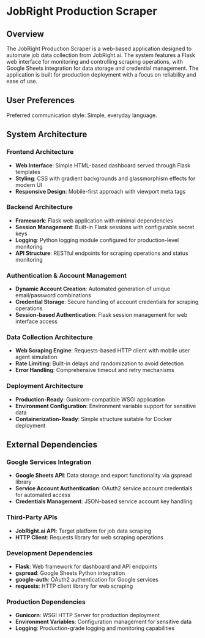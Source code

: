 # JobRight Production Scraper

## Overview

The JobRight Production Scraper is a web-based application designed to automate job data collection from JobRight.ai. The system features a Flask web interface for monitoring and controlling scraping operations, with Google Sheets integration for data storage and credential management. The application is built for production deployment with a focus on reliability and ease of use.

## User Preferences

Preferred communication style: Simple, everyday language.

## System Architecture

### Frontend Architecture
- **Web Interface**: Simple HTML-based dashboard served through Flask templates
- **Styling**: CSS with gradient backgrounds and glassmorphism effects for modern UI
- **Responsive Design**: Mobile-first approach with viewport meta tags

### Backend Architecture
- **Framework**: Flask web application with minimal dependencies
- **Session Management**: Built-in Flask sessions with configurable secret keys
- **Logging**: Python logging module configured for production-level monitoring
- **API Structure**: RESTful endpoints for scraping operations and status monitoring

### Authentication & Account Management
- **Dynamic Account Creation**: Automated generation of unique email/password combinations
- **Credential Storage**: Secure handling of account credentials for scraping operations
- **Session-based Authentication**: Flask session management for web interface access

### Data Collection Architecture
- **Web Scraping Engine**: Requests-based HTTP client with mobile user agent simulation
- **Rate Limiting**: Built-in delays and randomization to avoid detection
- **Error Handling**: Comprehensive timeout and retry mechanisms

### Deployment Architecture
- **Production-Ready**: Gunicorn-compatible WSGI application
- **Environment Configuration**: Environment variable support for sensitive data
- **Containerization-Ready**: Simple structure suitable for Docker deployment

## External Dependencies

### Google Services Integration
- **Google Sheets API**: Data storage and export functionality via gspread library
- **Service Account Authentication**: OAuth2 service account credentials for automated access
- **Credentials Management**: JSON-based service account key handling

### Third-Party APIs
- **JobRight.ai API**: Target platform for job data scraping
- **HTTP Client**: Requests library for web scraping operations

### Development Dependencies
- **Flask**: Web framework for dashboard and API endpoints
- **gspread**: Google Sheets Python integration
- **google-auth**: OAuth2 authentication for Google services
- **requests**: HTTP client library for web scraping

### Production Dependencies
- **Gunicorn**: WSGI HTTP Server for production deployment
- **Environment Variables**: Configuration management for sensitive data
- **Logging**: Production-grade logging and monitoring capabilities
